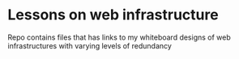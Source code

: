 # Lessons on web infrastructure

Repo contains files that has links to my whiteboard designs of 
web infrastructures with varying levels of redundancy

